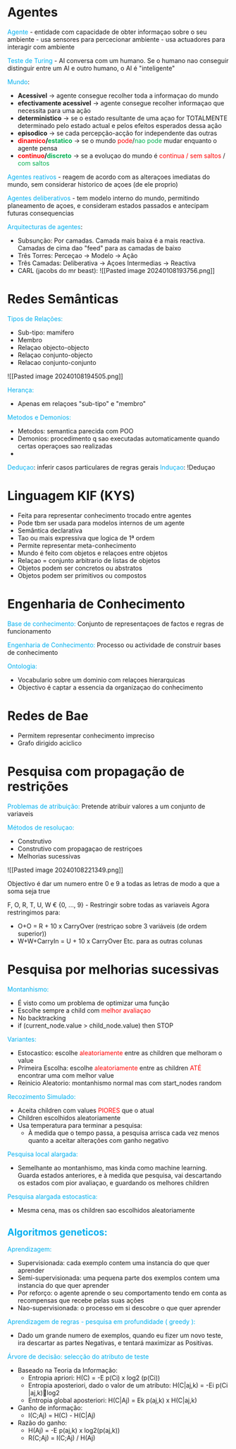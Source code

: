 # Agentes

<span style="color:#00b0f0">Agente</span> - entidade com capacidade de obter informaçao sobre o seu ambiente
	- usa sensores para percecionar ambiente
	- usa actuadores para interagir com ambiente

<span style="color:#00b0f0">Teste de Turing</span> - AI conversa com um humano. Se o humano nao conseguir distinguir entre um AI e outro humano, o AI é "inteligente"

<span style="color:#00b0f0">Mundo</span>: 
- **Acessivel** -> agente consegue recolher toda a informaçao do mundo
- **efectivamente acessivel** -> agente consegue recolher informaçao que necessita para uma ação
- **deterministico** -> se o estado resultante de uma açao for TOTALMENTE determinado pelo estado actual e pelos efeitos esperados dessa ação
- **episodico** -> se cada percepção-acção for independente das outras
- **<span style="color:#ff0000">dinamico</span>/<span style="color:#00b050">estatico</span>** -> se o mundo <span style="color:#ff0000">pode</span>/<span style="color:#00b050">nao pode</span> mudar enquanto o agente pensa
 - **<span style="color:#ff0000">continuo</span>/<span style="color:#00b050">discreto</span>** -> se a evoluçao do mundo é <span style="color:#ff0000">continua / sem saltos</span> / <span style="color:#00b050">com saltos</span>
	

<span style="color:#00b0f0">Agentes reativos</span> - reagem de acordo com as alteraçoes imediatas do mundo, sem considerar historico de açoes (de ele proprio)

<span style="color:#00b0f0">Agentes deliberativos</span> - tem modelo interno do mundo, permitindo planeamento de açoes, e consideram estados passados e antecipam futuras consequencias

<span style="color:#00b0f0">Arquitecturas de agentes</span>:
- Subsunção: Por camadas. Camada mais baixa é a mais reactiva. Camadas de cima dao "feed" para as camadas de baixo
- Três Torres: Perceçao -> Modelo -> Ação
- Três Camadas: Deliberativa -> Açoes Intermedias -> Reactiva
- CARL (jacobs do mr beast): ![[Pasted image 20240108193756.png]]

# Redes Semânticas

<span style="color:#00b0f0">Tipos de Relações:</span>
- Sub-tipo: mamifero
- Membro
- Relaçao objecto-objecto
- Relaçao conjunto-objecto
- Relacao conjunto-conjunto

![[Pasted image 20240108194505.png]]

<span style="color:#00b0f0">Herança:</span>
- Apenas em relaçoes "sub-tipo" e "membro"

<span style="color:#00b0f0">Metodos e Demonios:</span>
- Metodos: semantica parecida com POO
- Demonios: procedimento q sao executadas automaticamente quando certas operaçoes sao realizadas
- 
<span style="color:#00b0f0">Deduçao</span>: inferir casos particulares de regras gerais
<span style="color:#00b0f0">Induçao</span>: !Deduçao

# Linguagem KIF (KYS)

- Feita para representar conhecimento trocado entre agentes
- Pode tbm ser usada para modelos internos de um agente
- Semântica declarativa
- Tao ou mais expressiva que logica de 1ª ordem
- Permite representar meta-conhecimento
- Mundo é feito com objetos e relaçoes entre objetos
- Relaçao = conjunto arbitrario de listas de objetos
- Objetos podem ser concretos ou abstratos
- Objetos podem ser primitivos ou compostos

# Engenharia de Conhecimento

<span style="color:#00b0f0">Base de conhecimento:</span> Conjunto de representaçoes de factos e regras de funcionamento

<span style="color:#00b0f0">Engenharia de Conhecimento:</span> Processo ou actividade de construir bases de conhecimento

<span style="color:#00b0f0">Ontologia:</span> 
- Vocabulario sobre um dominio com relaçoes hierarquicas
- Objectivo é captar a essencia da organizaçao do conhecimento

# Redes de Bae

- Permitem representar conhecimento impreciso
- Grafo dirigido aciclico
# Pesquisa com propagação de restrições

<span style="color:#00b0f0">Problemas de atribuição:</span> Pretende atribuir valores a um conjunto de variaveis

<span style="color:#00b0f0">Métodos de resoluçao: </span>
- Construtivo
- Construtivo com propagaçao de restriçoes
- Melhorias sucessivas

![[Pasted image 20240108221349.png]]

Objectivo é dar um numero entre 0 e 9 a todas as letras de modo a que a soma seja true

F, O, R, T, U, W € {0, ..., 9} - Restringir sobre todas as variaveis
Agora restringimos para:
- O+O = R + 10 x CarryOver (restriçao sobre 3 variáveis (de ordem superior))
- W+W+CarryIn = U + 10 x CarryOver
Etc. para as outras colunas

# Pesquisa por melhorias sucessivas

<span style="color:#00b0f0">Montanhismo:</span>
- É visto como um problema de optimizar uma função
- Escolhe sempre a child com <span style="color:#ff0000">melhor avaliaçao</span>
- No backtracking
- if (current_node.value > child_node.value) then STOP

<span style="color:#00b0f0">Variantes:</span>
- Estocastico: escolhe <span style="color:#ff0000">aleatoriamente</span> entre as children que melhoram o value
- Primeira Escolha: escolhe <span style="color:#ff0000">aleatoriamente</span> entre as children <span style="color:#ff0000">ATÉ</span> encontrar uma com melhor value
- Reinicio Aleatorio: montanhismo normal mas com start_nodes random

<span style="color:#00b0f0">Recozimento Simulado:</span>
- Aceita children com values <span style="color:#ff0000">PIORES</span> que o atual
- Children escolhidos aleatoriamente
- Usa temperatura para terminar a pesquisa:
	- À medida que o tempo passa, a pesquisa arrisca cada vez menos quanto a aceitar alterações com ganho negativo

<span style="color:#00b0f0">Pesquisa local alargada:</span>
- Semelhante ao montanhismo, mas kinda como machine learning. Guarda estados anteriores, e à medida que pesquisa, vai descartando os estados com pior avaliaçao, e guardando os melhores children

<span style="color:#00b0f0">Pesquisa alargada estocastica:</span>
- Mesma cena, mas os children sao escolhidos aleatoriamente

<span style="color:#00b0f0">Algoritmos geneticos:</span>
- 

<span style="color:#00b0f0">Aprendizagem:</span>
- Supervisionada: cada exemplo contem uma instancia do que quer aprender
- Semi-supervisionada: uma pequena parte dos exemplos contem uma instancia do que quer aprender
- Por reforço: o agente aprende o seu comportamento tendo em conta as recompensas que recebe pelas suas ações
- Nao-supervisionada: o processo em si descobre o que quer aprender

<span style="color:#00b0f0">Aprendizagem de regras - pesquisa em profundidade ( greedy ):</span>
- Dado um grande numero de exemplos, quando eu fizer um novo teste, ira descartar as partes Negativas, e tentará maximizar as Positivas.

<span style="color:#00b0f0">Árvore de decisão: selecção do atributo de teste</span>
- Baseado na Teoria da Informação:
	- Entropia apriori: H(C) = -E p(Ci) x log2 (p(Ci))
	- Entropia aposteriori, dado o valor de um atributo: H(C|aj,k) = -Ei p(Ci |aj,k)log2
	- Entropia global aposteriori: H(C|Aj) = Ek p(aj,k) x H(C|aj,k)
- Ganho de informação:
	- I(C;Aj) = H(C) - H(C|Aj)
- Razão do ganho:
	- H(Aj) = -E p(aj,k) x log2(p(aj,k))
	- R(C;Aj) = I(C;Aj) / H(Aj)